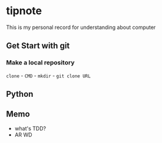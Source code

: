 # tipnote
This is my personal record for understanding about computer

## Get Start with git

### Make a local repository
`clone` - `CMD` - `mkdir` - `git clone URL`

## Python
[Python_record]: https://github.com/audrl1010/Python

## Memo

- what's TDD?
- AR WD